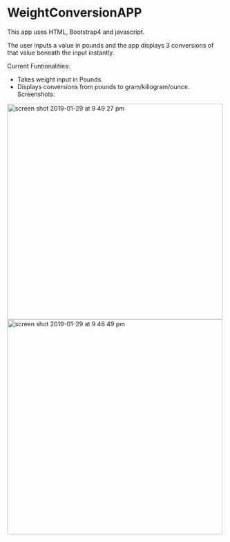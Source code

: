# WeightConversionAPP
This app uses HTML, Bootstrap4 and javascript.

The user inputs a value in pounds and the app displays 3 conversions of that value beneath the input instantly.

Current Funtionalities: 
- Takes weight input in Pounds.
- Displays conversions from pounds to gram/killogram/ounce.
Screenshots:

<img width="499" alt="screen shot 2019-01-29 at 9 49 27 pm" src="https://user-images.githubusercontent.com/44656583/51965546-be30d180-241e-11e9-85f8-3079ab213fb6.png">

<img width="498" alt="screen shot 2019-01-29 at 9 48 49 pm" src="https://user-images.githubusercontent.com/44656583/51965490-95a8d780-241e-11e9-87bd-245636df1cce.png">



